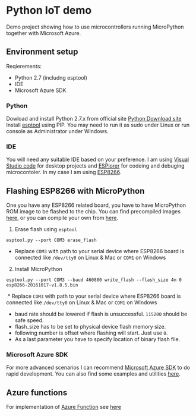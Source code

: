 ﻿# Python IoT demo

Demo project showing how to use microcontrollers running MicroPython together with Microsoft Azure.

## Environment setup

Reqierements:
- Python 2.7 (includng esptool)
- IDE
- Microsoft Azure SDK

### Python
Dowload and install Python 2.7.x from official site [Python Download site](https://www.python.org/downloads/)
Install [esptool](https://github.com/themadinventor/esptool) using PIP. You may need to run it as sudo under Linux or run console as Administrator under Windows.

### IDE
You will need any suitable IDE based on your preference. I am using [Visual Studio code](https://code.visualstudio.com/) for desktop projects and [ESPlorer](http://esp8266.ru/esplorer/) for codeing and debuging microcontoler. In my case I am using [ESP8266](https://en.wikipedia.org/wiki/ESP8266).

## Flashing ESP8266 with MicroPython
One you have any ESP8266 related board, you have to have MicroPython ROM image to be flashed to the chip. You can find precompiled images [here](http://micropython.org/download), or you can compile your own from [here](https://github.com/micropython/micropython).

1. Erase flash using `esptool`
```
esptool.py --port COM3 erase_flash
```
  * Replace `COM3` with path to your serial device where ESP8266 board is connected like `/dev/tty0` on Linux & Mac or `COM1` on Windows
2. Install MicroPython
```
esptool.py --port COM3 --baud 460800 write_flash --flash_size 4m 0 esp8266-20161017-v1.8.5.bin
```
  * Replace `COM3` with path to your serial device where ESP8266 board is connected like `/dev/tty0` on Linux & Mac or `COM1` on Windows
  * baud rate should be lowered if flash is unsuccessful. `115200` should be safe speed.
  * flash_size has to be set to physical device flash memory size.
  * following number is offset where flashing will start. Just use `0`.
  * As a last parameter you have to specify location of binary flash file.

### Microsoft Azure SDK
For more advanced scenarios I can recommend [Microsoft Azure SDK](https://azure.microsoft.com/en-us/downloads/) to do rapid development. You can also find some examples and utilities [here](https://github.com/Azure/azure-iot-sdks).

## Azure functions
For implementation of [Azure Function](https://azure.microsoft.com/en-us/services/functions/) see [here](./C%23/Azure%20Function) 
